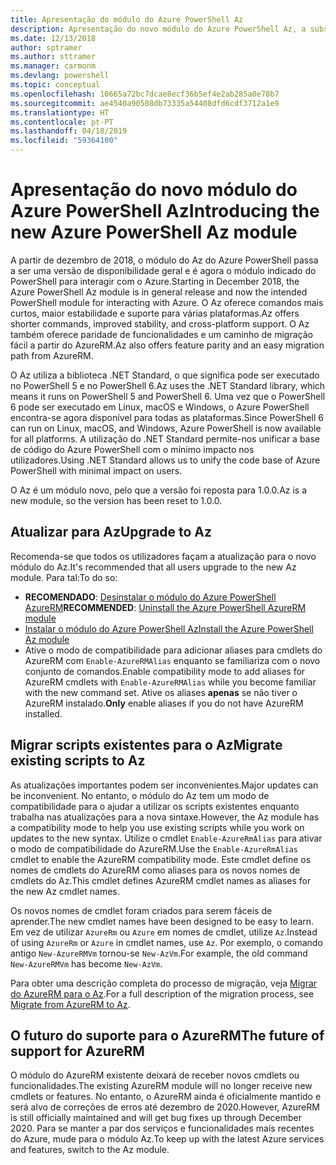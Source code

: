 ```yaml
---
title: Apresentação do módulo do Azure PowerShell Az
description: Apresentação do novo módulo do Azure PowerShell Az, a substituição do módulo AzureRM.
ms.date: 12/13/2018
author: sptramer
ms.author: sttramer
ms.manager: carmonm
ms.devlang: powershell
ms.topic: conceptual
ms.openlocfilehash: 10665a72bc7dcae8ecf36b5ef4e2ab285a0e78b7
ms.sourcegitcommit: ae4540a90508db73335a54408dfd6cdf3712a1e9
ms.translationtype: HT
ms.contentlocale: pt-PT
ms.lasthandoff: 04/18/2019
ms.locfileid: "59364100"
---
```

# <a name="introducing-the-new-azure-powershell-az-module"></a><span data-ttu-id="63a73-103">Apresentação do novo módulo do Azure PowerShell Az</span><span class="sxs-lookup"><span data-stu-id="63a73-103">Introducing the new Azure PowerShell Az module</span></span>

<span data-ttu-id="63a73-104">A partir de dezembro de 2018, o módulo do Az do Azure PowerShell passa a ser uma versão de disponibilidade geral e é agora o módulo indicado do PowerShell para interagir com o Azure.</span><span class="sxs-lookup"><span data-stu-id="63a73-104">Starting in December 2018, the Azure PowerShell Az module is in general release and now the intended PowerShell module for interacting with Azure.</span></span> <span data-ttu-id="63a73-105">O Az oferece comandos mais curtos, maior estabilidade e suporte para várias plataformas.</span><span class="sxs-lookup"><span data-stu-id="63a73-105">Az offers shorter commands, improved stability, and cross-platform support.</span></span> <span data-ttu-id="63a73-106">O Az também oferece paridade de funcionalidades e um caminho de migração fácil a partir do AzureRM.</span><span class="sxs-lookup"><span data-stu-id="63a73-106">Az also offers feature parity and an easy migration path from AzureRM.</span></span>

<span data-ttu-id="63a73-107">O Az utiliza a biblioteca .NET Standard, o que significa pode ser executado no PowerShell 5 e no PowerShell 6.</span><span class="sxs-lookup"><span data-stu-id="63a73-107">Az uses the .NET Standard library, which means it runs on PowerShell 5 and PowerShell 6.</span></span>
<span data-ttu-id="63a73-108">Uma vez que o PowerShell 6 pode ser executado em Linux, macOS e Windows, o Azure PowerShell encontra-se agora disponível para todas as plataformas.</span><span class="sxs-lookup"><span data-stu-id="63a73-108">Since PowerShell 6 can run on Linux, macOS, and Windows, Azure PowerShell is now available for all platforms.</span></span>
<span data-ttu-id="63a73-109">A utilização do .NET Standard permite-nos unificar a base de código do Azure PowerShell com o mínimo impacto nos utilizadores.</span><span class="sxs-lookup"><span data-stu-id="63a73-109">Using .NET Standard allows us to unify the code base of Azure PowerShell with minimal impact on users.</span></span>

<span data-ttu-id="63a73-110">O Az é um módulo novo, pelo que a versão foi reposta para 1.0.0.</span><span class="sxs-lookup"><span data-stu-id="63a73-110">Az is a new module, so the version has been reset to 1.0.0.</span></span>

## <a name="upgrade-to-az"></a><span data-ttu-id="63a73-111">Atualizar para Az</span><span class="sxs-lookup"><span data-stu-id="63a73-111">Upgrade to Az</span></span>

<span data-ttu-id="63a73-112">Recomenda-se que todos os utilizadores façam a atualização para o novo módulo do Az.</span><span class="sxs-lookup"><span data-stu-id="63a73-112">It's recommended that all users upgrade to the new Az module.</span></span> <span data-ttu-id="63a73-113">Para tal:</span><span class="sxs-lookup"><span data-stu-id="63a73-113">To do so:</span></span>

* <span data-ttu-id="63a73-114">__RECOMENDADO__: [Desinstalar o módulo do Azure PowerShell AzureRM](/powershell/azure/uninstall-az-ps#uninstall-the-azurerm-module)</span><span class="sxs-lookup"><span data-stu-id="63a73-114">__RECOMMENDED__: [Uninstall the Azure PowerShell AzureRM module](/powershell/azure/uninstall-az-ps#uninstall-the-azurerm-module)</span></span>
* [<span data-ttu-id="63a73-115">Instalar o módulo do Azure PowerShell Az</span><span class="sxs-lookup"><span data-stu-id="63a73-115">Install the Azure PowerShell Az module</span></span>](/powershell/azure/install-az-ps)
* <span data-ttu-id="63a73-116">Ative o modo de compatibilidade para adicionar aliases para cmdlets do AzureRM com `Enable-AzureRMAlias` enquanto se familiariza com o novo conjunto de comandos.</span><span class="sxs-lookup"><span data-stu-id="63a73-116">Enable compatibility mode to add aliases for AzureRM cmdlets with `Enable-AzureRMAlias` while you become familiar with the new command set.</span></span> <span data-ttu-id="63a73-117">Ative os aliases __apenas__ se não tiver o AzureRM instalado.</span><span class="sxs-lookup"><span data-stu-id="63a73-117">__Only__ enable aliases if you do not have AzureRM installed.</span></span>

## <a name="migrate-existing-scripts-to-az"></a><span data-ttu-id="63a73-118">Migrar scripts existentes para o Az</span><span class="sxs-lookup"><span data-stu-id="63a73-118">Migrate existing scripts to Az</span></span>

<span data-ttu-id="63a73-119">As atualizações importantes podem ser inconvenientes.</span><span class="sxs-lookup"><span data-stu-id="63a73-119">Major updates can be inconvenient.</span></span> <span data-ttu-id="63a73-120">No entanto, o módulo do Az tem um modo de compatibilidade para o ajudar a utilizar os scripts existentes enquanto trabalha nas atualizações para a nova sintaxe.</span><span class="sxs-lookup"><span data-stu-id="63a73-120">However, the Az module has a compatibility mode to help you use existing scripts while you work on updates to the new syntax.</span></span> <span data-ttu-id="63a73-121">Utilize o cmdlet `Enable-AzureRmAlias` para ativar o modo de compatibilidade do AzureRM.</span><span class="sxs-lookup"><span data-stu-id="63a73-121">Use the `Enable-AzureRmAlias` cmdlet to enable the AzureRM compatibility mode.</span></span> <span data-ttu-id="63a73-122">Este cmdlet define os nomes de cmdlets do AzureRM como aliases para os novos nomes de cmdlets do Az.</span><span class="sxs-lookup"><span data-stu-id="63a73-122">This cmdlet defines AzureRM cmdlet names as aliases for the new Az cmdlet names.</span></span>

<span data-ttu-id="63a73-123">Os novos nomes de cmdlet foram criados para serem fáceis de aprender.</span><span class="sxs-lookup"><span data-stu-id="63a73-123">The new cmdlet names have been designed to be easy to learn.</span></span> <span data-ttu-id="63a73-124">Em vez de utilizar `AzureRm` ou `Azure` em nomes de cmdlet, utilize `Az`.</span><span class="sxs-lookup"><span data-stu-id="63a73-124">Instead of using `AzureRm` or `Azure` in cmdlet names, use `Az`.</span></span> <span data-ttu-id="63a73-125">Por exemplo, o comando antigo `New-AzureRMVm` tornou-se `New-AzVm`.</span><span class="sxs-lookup"><span data-stu-id="63a73-125">For example, the old command `New-AzureRMVm` has become `New-AzVm`.</span></span>

<span data-ttu-id="63a73-126">Para obter uma descrição completa do processo de migração, veja [Migrar do AzureRM para o Az](migrate-from-azurerm-to-az.md).</span><span class="sxs-lookup"><span data-stu-id="63a73-126">For a full description of the migration process, see [Migrate from AzureRM to Az](migrate-from-azurerm-to-az.md).</span></span>

## <a name="the-future-of-support-for-azurerm"></a><span data-ttu-id="63a73-127">O futuro do suporte para o AzureRM</span><span class="sxs-lookup"><span data-stu-id="63a73-127">The future of support for AzureRM</span></span>

<span data-ttu-id="63a73-128">O módulo do AzureRM existente deixará de receber novos cmdlets ou funcionalidades.</span><span class="sxs-lookup"><span data-stu-id="63a73-128">The existing AzureRM module will no longer receive new cmdlets or features.</span></span> <span data-ttu-id="63a73-129">No entanto, o AzureRM ainda é oficialmente mantido e será alvo de correções de erros até dezembro de 2020.</span><span class="sxs-lookup"><span data-stu-id="63a73-129">However, AzureRM is still officially maintained and will get bug fixes up through December 2020.</span></span> <span data-ttu-id="63a73-130">Para se manter a par dos serviços e funcionalidades mais recentes do Azure, mude para o módulo Az.</span><span class="sxs-lookup"><span data-stu-id="63a73-130">To keep up with the latest Azure services and features, switch to the Az module.</span></span>
